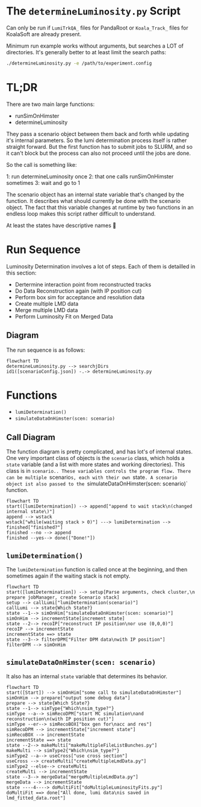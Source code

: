 # The `determineLuminosity.py` Script

Can only be run if `LumiTrkQA_` files for PandaRoot or `Koala_Track_` files for KoalaSoft are already present.

Minimum run example works without arguments, but searches a LOT of directories. It's generally better to at least limit the search paths:

```bash
./determineLuminosity.py -e /path/to/experiment.config
```

# TL;DR

There are two main large functions:

- runSimOnHimster
- determineLuminosity

They pass a scenario object between them back and forth while updating it's internal parameters. So the lumi determination process itself is rather straight forward. But the first function has to submit jobs to SLURM, and so it can't block but the process can also not proceed until the jobs are done.

So the call is something like:

1: run determineLuminosity once
2: that one calls runSimOnHimster sometimes
3: wait and go to 1

The scenario object has an internal state variable that's changed by the function. It describes what should currently be done with the scenario object. The fact that this variable changes at runtime by two functions in an endless loop makes this script rather difficult to understand.

At least the states have descriptive names 🤷

# Run Sequence

Luminosity Determination involves a lot of steps. Each of them is detailled in this section:

- Dertermine interaction point from reconstructed tracks
- Do Data Reconstruction again (with IP position cut)
- Perform box sim for acceptance and resolution data
- Create multiple LMD data
- Merge multiple LMD data
- Perform Luminosity Fit on Merged Data

## Diagram

The run sequence is as follows:

```mermaid
flowchart TD
determineLuminosity.py --> searchjDirs
id1([scenarioConfig.json]) -.-> determineLuminosity.py
```

# Functions

- `lumiDetermination()`
- `simulateDataOnHimster(scen: scenario)`

## Call Diagram

The function diagram is pretty complicated, and has lot's of internal states. One very important class of objects is the `scenario` class, which holds a `state` variable (and a list with more states and working directories). This class is in `scenario.. These variables controls the program flow. There can be multiple `scenario`s, each with their own `state`. A scenario object ist also passed to the `simulateDataOnHimster(scen: scenario)` function.

```mermaid
flowchart TD
start([lumiDetermination]) --> append["append to wait stack\n(changed internal state\)"]
append --> wstack
wstack["while(waiting stack > 0)"] ---> lumiDetermination --> finished["finished?"]
finished --no --> append
finished --yes--> done(["Done!"])
```

## `lumiDetermination()`

The `lumiDetermination` function is called once at the beginning, and then sometimes again if the waiting stack is not empty.

```mermaid
flowchart TD
start([lumiDetermination]) --> setup[Parse arguments, check cluster,\n prepare jobManager, create Scenario stack]
setup --> callLumi["lumiDetermination(scenario)"]
callLumi --> state{Which State?}
state --1--> simOnHim["simulateDataOnHimster(scen: scenario)"]
simOnHim --> incrementState[increment state]
state --2--> recoIP["reconstruct IP position\nor use (0,0,0)"]
recoIP --> incrementState
incrementState ==> state
state --3--> filterDPM["Filter DPM data\nwith IP position"]
filterDPM --> simOnHim
```

## `simulateDataOnHimster(scen: scenario)`

It also has an internal `state` variable that determines its behavior.

```mermaid
flowchart TD
start([Start]) --> simOnHim["some call to simulateDataOnHimster"]
simOnHim --> prepare["output some debug data"]
prepare --> state{Which State?}
state --1--> simType{"Which\nsim_type?"}
simType --a--> simRecoDPM["start MC simulation\nand reconstruction\n(with IP position cut)"]
simType --er--> simRecoBOX["box gen for\nacc and res"]
simRecoDPM --> incrementState["increment state"]
simRecoBOX --> incrementState
incrementState ==> state
state --2--> makeMulti["makeMultipleFileListBunches.py"]
makeMulti --> simType2{"Which\nsim_type?"}
simType2 --a--> useCross["use cross section"]
useCross --> createMulti["createMultipleLmdData.py"]
simType2 --else--> createMulti
createMulti --> incrementState
state --3--> mergeData["mergeMultipleLmdData.py"]
mergeData --> incrementState
state ----4----> doMultiFit["doMultipleLuminosityFits.py"]
doMultiFit ==> done["All done, lumi data\nis saved in lmd_fitted_data.root"]
```

